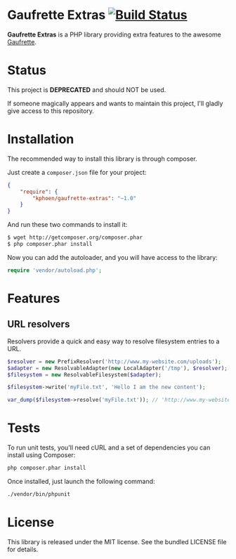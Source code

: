 Gaufrette Extras [![Build Status](https://travis-ci.org/K-Phoen/gaufrette-extras.png?branch=master)](https://travis-ci.org/K-Phoen/gaufrette-extras)
=========================

**Gaufrette Extras** is a PHP library providing extra features to the awesome
[Gaufrette](https://github.com/KnpLabs/Gaufrette).

Status
======

This project is **DEPRECATED** and should NOT be used. 

If someone magically appears and wants to maintain this project, I'll gladly give access to this repository.

Installation
============

The recommended way to install this library is through composer.

Just create a `composer.json` file for your project:

```json
{
    "require": {
        "kphoen/gaufrette-extras": "~1.0"
    }
}
```

And run these two commands to install it:

```bash
$ wget http://getcomposer.org/composer.phar
$ php composer.phar install
```


Now you can add the autoloader, and you will have access to the library:

```php
require 'vendor/autoload.php';
```


Features
========

URL resolvers
-------------

Resolvers provide a quick and easy way to resolve filesystem entries to a URL.

```php
$resolver = new PrefixResolver('http://www.my-website.com/uploads');
$adapter = new ResolvableAdapter(new LocalAdapter('/tmp'), $resolver);
$filesystem = new ResolvableFilesystem($adapter);

$filesystem->write('myFile.txt', 'Hello I am the new content');

var_dump($filesystem->resolve('myFile.txt')); // 'http://www.my-website.com/uploads/myFile.txt'
```


Tests
=====

To run unit tests, you'll need cURL and a set of dependencies you can install
using Composer:

```bash
php composer.phar install
```

Once installed, just launch the following command:

```bash
./vendor/bin/phpunit
```


License
=======

This library is released under the MIT license. See the bundled LICENSE file
for details.
